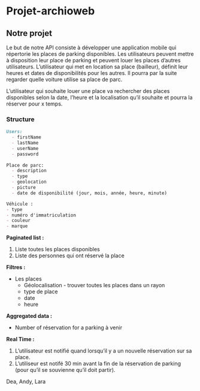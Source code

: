 # Projet-archioweb
## Notre projet
Le but de notre API consiste à développer une application mobile qui répertorie les places de parking disponibles. Les utilisateurs peuvent mettre à disposition leur place de parking et peuvent louer les places d’autres utilisateurs. L’utilisateur qui met en location sa place (bailleur), définit leur heures et dates de disponibilités pour les autres. Il pourra par la suite regarder quelle voiture utilise sa place de parc.

L’utilisateur qui souhaite louer une place va rechercher des places disponibles selon la date, l’heure et la localisation qu’il souhaite et pourra la réserver pour x temps.

### Structure
```markdown
Users: 
  - firstName
  - lastName
  - userName
  - password
  
Place de parc:
  - description
  - type 
  - geolocation
  - picture
  - date de disponibilité (jour, mois, année, heure, minute)

Véhicule :
- type 
- numéro d'immatriculation
- couleur
- marque 
```

**Paginated list :** 

1. Liste toutes les places disponibles
2. Liste des personnes qui ont réservé la place

**Filtres :**

- Les places
    - Géolocalisation - trouver toutes les places dans un rayon
    - type de place
    - date
    - heure

**Aggregated data :**

- Number of réservation for a parking à venir

**Real Time :**

1. L’utilisateur est notifié quand lorsqu’il y a un nouvelle réservation sur sa place.
2. L’utiliseur est notifé 30 min avant la fin de la réservation de parking (pour qu’il se souvienne qu’il doit partir).


Dea, Andy, Lara